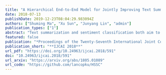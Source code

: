 ```yaml
---
title: "A Hierarchical End-to-End Model for Jointly Improving Text Summarization and Sentiment Classification"
date: 2018-07-13
publishDate: 2019-12-23T08:04:29.983094Z
authors: ["Shuming Ma", "Xu Sun", "Junyang Lin", "admin"]
publication_types: ["1"]
abstract: "Text summarization and sentiment classification both aim to capture the main ideas of the text but at different levels. Text summarization is to describe the text within a few sentences, while sentiment classification can be regarded as a special type of summarization which \"summarizes\" the text into a even more abstract fashion, i.e., a sentiment class. Based on this idea, we propose a hierarchical end-to-end model for joint learning of text summarization and sentiment classification, where the sentiment classification label is treated as the further \"summarization\" of the text summarization output. Hence, the sentiment classification layer is put upon the text summarization layer, and a hierarchical structure is derived. Experimental results on Amazon online reviews datasets show that our model achieves better performance than the strong baseline systems on both abstractive summarization and sentiment classification."
featured: false
publication: "*Proceedings of the Twenty-Seventh International Joint Conference on Artificial Intelligence, **IJCAI 2018***"
publication_short: "**IJCAI 2018**"
url_pdf: "https://doi.org/10.24963/ijcai.2018/591"
doi: "10.24963/ijcai.2018/591"
url_arxiv: "https://arxiv.org/abs/1805.01089"
url_code: "https://github.com/lancopku/HSSC"
---
```


